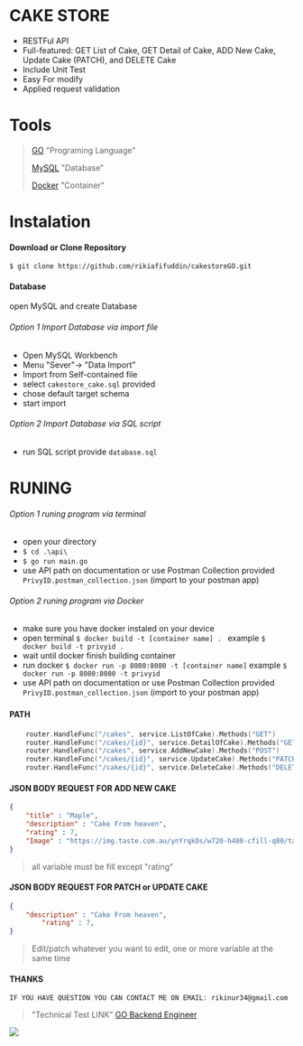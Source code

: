 # CAKE STORE

- RESTFul API
- Full-featured: GET List of Cake, GET Detail of Cake, ADD New Cake, Update Cake (PATCH), and DELETE Cake
- Include Unit Test
- Easy For modify
- Applied request validation

# Tools
> [GO](https://go.dev/) "Programing Language"
> 
> [MySQL](https://www.mysql.com/) "Database"
> 
> [Docker](https://www.docker.com/) "Container"

# Instalation

#### Download or Clone Repository

`$ git clone https://github.com/rikiafifuddin/cakestoreGO.git`

#### Database
open MySQL and create Database
 ###### Option 1 Import Database via import file
 - Open MySQL Workbench
 - Menu "Sever"-> "Data Import"
 - Import from Self-contained file
 - select `cakestore_cake.sql` provided
 - chose default target schema
 - start import

###### Option 2 Import Database via SQL script
- run SQL script provide `database.sql`

# RUNING
 ###### Option 1 runing program via terminal
 - open your directory
 - `$ cd .\api\`
 - `$ go run main.go`
 - use API path on documentation or use Postman Collection provided `PrivyID.postman_collection.json` (import to your postman app)
 
###### Option 2 runing program via Docker
- make sure you have docker instaled on your device
- open terminal `$ docker build -t [container name] . ` 
example `$ docker build -t privyid . `
- wait until docker finish building container
- run docker `$ docker run -p 8080:8080 -t [container name]`
example `$ docker run -p 8080:8080 -t privyid`
- use API path on documentation or use Postman Collection provided `PrivyID.postman_collection.json` (import to your postman app)

#### PATH　

```go
	router.HandleFunc("/cakes", service.ListOfCake).Methods("GET")
	router.HandleFunc("/cakes/{id}", service.DetailOfCake).Methods("GET")
	router.HandleFunc("/cakes", service.AddNewCake).Methods("POST")
	router.HandleFunc("/cakes/{id}", service.UpdateCake).Methods("PATCH")
	router.HandleFunc("/cakes/{id}", service.DeleteCake).Methods("DELETE")
```

#### JSON BODY REQUEST FOR ADD NEW CAKE

```json
{
    "title" : "Maple",
    "description" : "Cake From heaven",
    "rating" : 7,
    "Image" : "https://img.taste.com.au/ynYrqkOs/w720-h480-cfill-q80/taste/2016/11/sunny-lemon-cheesecake-102220-1.jpeg"
}
```
> all variable must be fill except "rating"

#### JSON BODY REQUEST FOR PATCH or UPDATE CAKE
```json
{
	"description" : "Cake From heaven",
    	"rating" : 7,
}
```
> Edit/patch whatever you want to edit, one or more variable at the same time

#### THANKS
`IF YOU HAVE QUESTION YOU CAN CONTACT ME ON EMAIL: rikinur34@gmail.com`
> "Technical Test LINK" [GO Backend Engineer](https://peach-advantage-0ff.notion.site/Technical-Test-Backend-Engineer-632ff30b3e854de7a7fb859fccf98f19) 

![](https://pandao.github.io/editor.md/examples/images/4.jpg)

